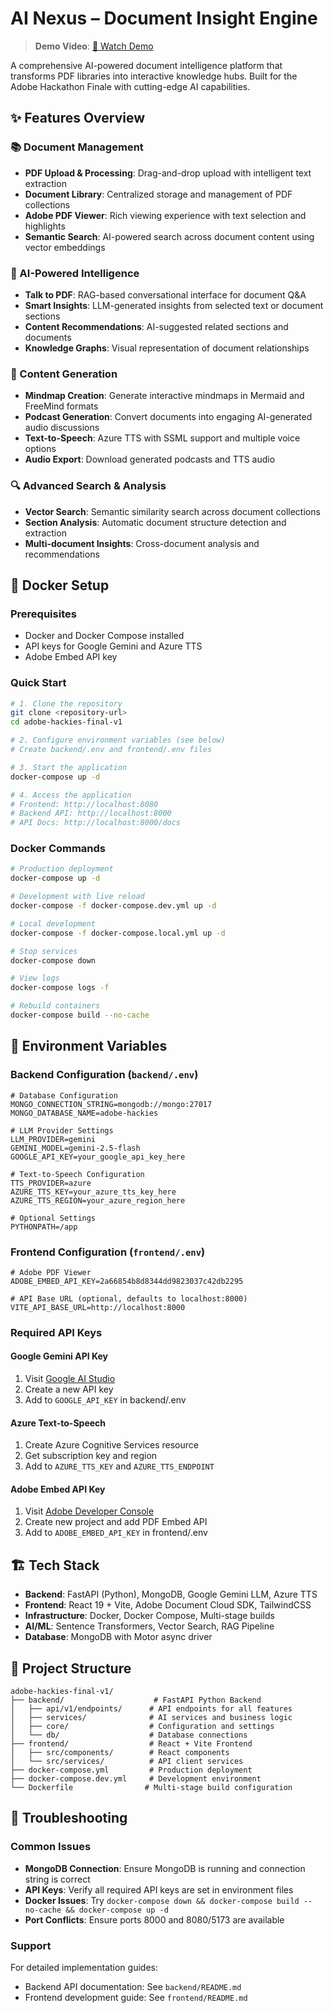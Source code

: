 # AI Nexus – Document Insight Engine

> **Demo Video**: [🎥 Watch Demo](https://your-demo-video-link-here.com)

A comprehensive AI-powered document intelligence platform that transforms PDF libraries into interactive knowledge hubs. Built for the Adobe Hackathon Finale with cutting-edge AI capabilities.

## ✨ Features Overview

### 📚 Document Management
- **PDF Upload & Processing**: Drag-and-drop upload with intelligent text extraction
- **Document Library**: Centralized storage and management of PDF collections
- **Adobe PDF Viewer**: Rich viewing experience with text selection and highlights
- **Semantic Search**: AI-powered search across document content using vector embeddings

### 🤖 AI-Powered Intelligence
- **Talk to PDF**: RAG-based conversational interface for document Q&A
- **Smart Insights**: LLM-generated insights from selected text or document sections
- **Content Recommendations**: AI-suggested related sections and documents
- **Knowledge Graphs**: Visual representation of document relationships

### 🎨 Content Generation
- **Mindmap Creation**: Generate interactive mindmaps in Mermaid and FreeMind formats
- **Podcast Generation**: Convert documents into engaging AI-generated audio discussions
- **Text-to-Speech**: Azure TTS with SSML support and multiple voice options
- **Audio Export**: Download generated podcasts and TTS audio

### 🔍 Advanced Search & Analysis
- **Vector Search**: Semantic similarity search across document collections
- **Section Analysis**: Automatic document structure detection and extraction
- **Multi-document Insights**: Cross-document analysis and recommendations

## 🚀 Docker Setup

### Prerequisites
- Docker and Docker Compose installed
- API keys for Google Gemini and Azure TTS
- Adobe Embed API key

### Quick Start
```bash
# 1. Clone the repository
git clone <repository-url>
cd adobe-hackies-final-v1

# 2. Configure environment variables (see below)
# Create backend/.env and frontend/.env files

# 3. Start the application
docker-compose up -d

# 4. Access the application
# Frontend: http://localhost:8080
# Backend API: http://localhost:8000
# API Docs: http://localhost:8000/docs
```

### Docker Commands
```bash
# Production deployment
docker-compose up -d

# Development with live reload
docker-compose -f docker-compose.dev.yml up -d

# Local development
docker-compose -f docker-compose.local.yml up -d

# Stop services
docker-compose down

# View logs
docker-compose logs -f

# Rebuild containers
docker-compose build --no-cache
```

## 🔧 Environment Variables

### Backend Configuration (`backend/.env`)
```env
# Database Configuration
MONGO_CONNECTION_STRING=mongodb://mongo:27017
MONGO_DATABASE_NAME=adobe-hackies

# LLM Provider Settings
LLM_PROVIDER=gemini
GEMINI_MODEL=gemini-2.5-flash
GOOGLE_API_KEY=your_google_api_key_here

# Text-to-Speech Configuration
TTS_PROVIDER=azure
AZURE_TTS_KEY=your_azure_tts_key_here
AZURE_TTS_REGION=your_azure_region_here

# Optional Settings
PYTHONPATH=/app
```

### Frontend Configuration (`frontend/.env`)
```env
# Adobe PDF Viewer
ADOBE_EMBED_API_KEY=2a66854b8d8344dd9823037c42db2295

# API Base URL (optional, defaults to localhost:8000)
VITE_API_BASE_URL=http://localhost:8000
```

### Required API Keys

#### Google Gemini API Key
1. Visit [Google AI Studio](https://makersuite.google.com/app/apikey)
2. Create a new API key
3. Add to `GOOGLE_API_KEY` in backend/.env

#### Azure Text-to-Speech
1. Create Azure Cognitive Services resource
2. Get subscription key and region
3. Add to `AZURE_TTS_KEY` and `AZURE_TTS_ENDPOINT`

#### Adobe Embed API Key
1. Visit [Adobe Developer Console](https://developer.adobe.com/console)
2. Create new project and add PDF Embed API
3. Add to `ADOBE_EMBED_API_KEY` in frontend/.env

## 🏗️ Tech Stack

- **Backend**: FastAPI (Python), MongoDB, Google Gemini LLM, Azure TTS
- **Frontend**: React 19 + Vite, Adobe Document Cloud SDK, TailwindCSS
- **Infrastructure**: Docker, Docker Compose, Multi-stage builds
- **AI/ML**: Sentence Transformers, Vector Search, RAG Pipeline
- **Database**: MongoDB with Motor async driver

## 📁 Project Structure

```
adobe-hackies-final-v1/
├── backend/                    # FastAPI Python Backend
│   ├── api/v1/endpoints/      # API endpoints for all features
│   ├── services/              # AI services and business logic
│   ├── core/                  # Configuration and settings
│   └── db/                    # Database connections
├── frontend/                  # React + Vite Frontend
│   ├── src/components/        # React components
│   └── src/services/          # API client services
├── docker-compose.yml         # Production deployment
├── docker-compose.dev.yml     # Development environment
└── Dockerfile                # Multi-stage build configuration
```

## 🚨 Troubleshooting

### Common Issues
- **MongoDB Connection**: Ensure MongoDB is running and connection string is correct
- **API Keys**: Verify all required API keys are set in environment files
- **Docker Issues**: Try `docker-compose down && docker-compose build --no-cache && docker-compose up -d`
- **Port Conflicts**: Ensure ports 8000 and 8080/5173 are available

### Support
For detailed implementation guides:
- Backend API documentation: See `backend/README.md`
- Frontend development guide: See `frontend/README.md`
